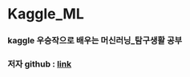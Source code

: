 # Kaggle_ML
### kaggle 우승작으로 배우는 머신러닝_탐구생활 공부 
### 저자 github : [link](https://github.com/bjpublic/kaggleml)
